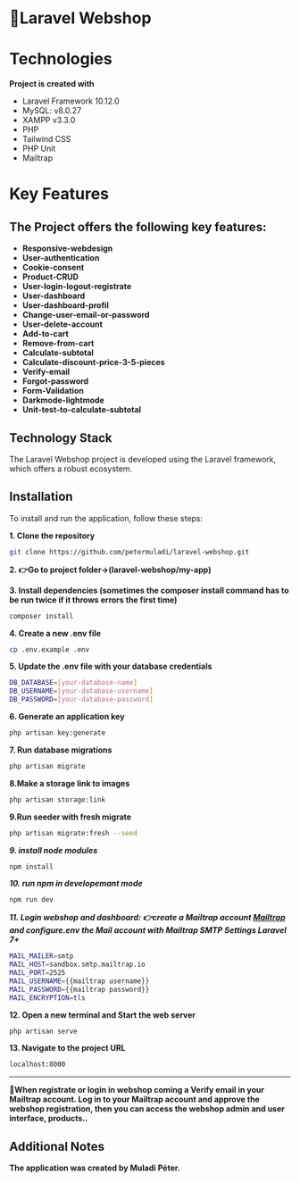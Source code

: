 # 🛒Laravel Webshop

# Technologies

**Project is created with**

- Laravel Framework 10.12.0
- MySQL: v8.0.27
- XAMPP v3.3.0
- PHP 
- Tailwind CSS
- PHP Unit
- Mailtrap


# Key Features

## The Project offers the following key features:

- **Responsive-webdesign**
- **User-authentication**
- **Cookie-consent**
- **Product-CRUD**
- **User-login-logout-registrate**
- **User-dashboard**
- **User-dashboard-profil**
- **Change-user-email-or-password**
- **User-delete-account**
- **Add-to-cart**
- **Remove-from-cart**
- **Calculate-subtotal**
- **Calculate-discount-price-3-5-pieces**
- **Verify-email**
- **Forgot-password**
- **Form-Validation**
- **Darkmode-lightmode**
- **Unit-test-to-calculate-subtotal**


## Technology Stack

The Laravel Webshop project is developed using the Laravel framework, which offers a robust ecosystem.


## Installation

To install and run the application, follow these steps:

**1. Clone the repository**

```bash
git clone https://github.com/petermuladi/laravel-webshop.git
```

**2. 👉Go to project folder->(laravel-webshop/my-app)**


**3. Install dependencies
(sometimes the composer install command has to be run twice if it throws errors the first time)**

```bash
composer install
```

**4. Create a new .env file**

```bash
cp .env.example .env
```

**5. Update the .env file with your database credentials**

```bash
DB_DATABASE=[your-database-name]
DB_USERNAME=[your-database-username]
DB_PASSWORD=[your-database-password]
```

**6. Generate an application key**

```bash
php artisan key:generate
```

**7. Run database migrations**

```bash
php artisan migrate
```

**8.Make a storage link to images**

```bash
php artisan storage:link
```

**9.Run seeder with fresh migrate**

```bash
php artisan migrate:fresh --seed
```

***9. install node modules***
```bash
npm install
```

***10. run npm in developemant mode***
```bash
npm run dev
```


***11. Login webshop and dashboard:
👉create a Mailtrap account [Mailtrap](https://mailtrap.io)
and configure.env the Mail account with Mailtrap
SMTP Settings Laravel 7+***

```bash
MAIL_MAILER=smtp
MAIL_HOST=sandbox.smtp.mailtrap.io
MAIL_PORT=2525
MAIL_USERNAME={{mailtrap username}}
MAIL_PASSWORD={{mailtrap password}}
MAIL_ENCRYPTION=tls

```
**12. Open a new terminal and Start the web server**

```bash
php artisan serve
```

**13. Navigate to the project URL**

```bash
localhost:8000
```
----------------

**🚩When registrate or login in webshop 
coming a Verify email in your Mailtrap account.
Log in to your Mailtrap account and approve the webshop registration,
then you can access the webshop admin and user interface, products..**


## Additional Notes
**The application was created by Muladi Péter.**

